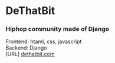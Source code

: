 # DeThatBit

### Hiphop community made of Django<br>
Frontend: htaml, css, javascript<br>
Backend: Django<br>
[URL] [dethatbit.com](http://www.dethatbit.com)
